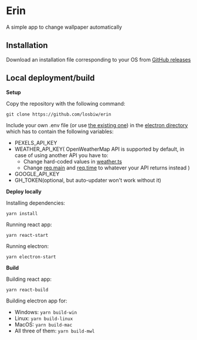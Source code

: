 # Erin

A simple app to change wallpaper automatically

## Installation

Download an installation file corresponding to your OS from [GitHub releases](https://github.com/losbiw/erin/releases/latest)

## Local deployment/build

**Setup**

Copy the repository with the following command:
```
git clone https://github.com/losbiw/erin
```
Include your own .env file (or use [the existing one](https://github.com/losbiw/erin/blob/master/electron/.env.example)) in the [electron directory](https://github.com/losbiw/erin/blob/master/electron) which has to contain the following variables:
* PEXELS_API_KEY
* WEATHER_API_KEY( OpenWeatherMap API is supported by default, in case of using another API you have to: 
  * Change hard-coded values in [weather.ts](https://github.com/losbiw/erin/blob/master/src/modules/weather.ts)
  * Change [req.main](https://github.com/losbiw/erin/blob/master/src/Components/User/User.tsx#L151) and [req.time](https://github.com/losbiw/erin/blob/master/src/Components/User/User.tsx#L155) to whatever your API returns instead
)
* GOOGLE_API_KEY
* GH_TOKEN(optional, but auto-updater won't work without it)

**Deploy locally**

Installing dependencies:
```
yarn install
```
Running react app:
```
yarn react-start
```
Running electron: 
```
yarn electron-start
```

**Build**

Building react app:
```
yarn react-build
```
Building electron app for:
* Windows: ```yarn build-win```
* Linux: ```yarn build-linux```
* MacOS: ```yarn build-mac```
* All three of them: ```yarn build-mwl```